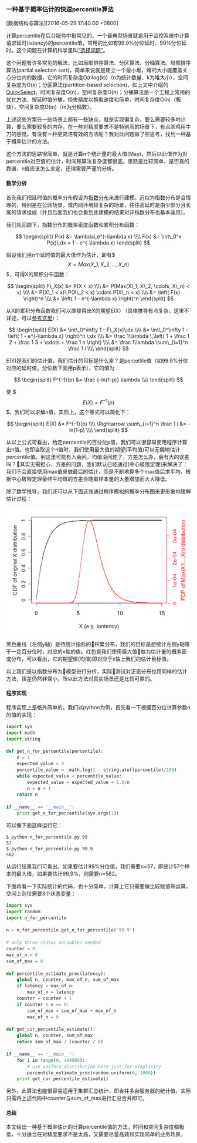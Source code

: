 ### 一种基于概率估计的快速percentile算法
[数据结构与算法][2016-05-29 17:40:00 +0800]

计算percentile在后台服务中挺常见的，一个最典型场景就是用于监控系统中计算请求延时(latency)的percentile值，常用的比如有99.9%分位延时、99%分位延时。这个问题在计算机科学里叫[“选择问题”](https://en.wikipedia.org/wiki/Selection_algorithm)。

这个问题有许多常见的解法，比如局部排序算法、分区算法、分桶算法。局部排序算法(partial selection sort)，简单来说就是建立一个最小堆，堆的大小能覆盖关心分位内的数据，它的时间复杂度O(nlog(k))（n为统计数量、k为堆大小），空间复杂度为O(k)；分区算法(partition-based selection)，如上文中介绍的[QuickSelect](https://en.wikipedia.org/wiki/Quickselect)，时间复杂度O(n)，空间复杂度O(n)；分桶算法是一个工程上常用的优化方法，按延时值分桶，损失精度以换取速度和简单，时间复杂度O(n)（极快），空间复杂度O(m)（m为分桶数）。

上述这些方案在一些场景上都有一些缺点，就是实现偏复杂，要么需要较多地计算，要么需要较多的内存，在一些对精度要求不是特别高的场景下，有点杀鸡用牛刀的感觉。有没有一种更简洁有效的方法呢？我对此问题做了些思考，找到一种基于概率估计的方法。

这个方法的思路很简单，就是计算n个统计量的最大值(Max)，然后以此值作为对percentile对应值的估计，时间和算法复杂度都很底。思路是比较简单，是否真的靠谱，n值应该怎么来定，还得需要严谨的分析。

#### 数学分析

首先我们把延时值的概率分布假设为[指数分布](https://en.wikipedia.org/wiki/Exponential_distribution)来进行建模。近似为指数分布是合情理的，特别是在公网场景，或内网环境较复杂的场景，往往高延时是由少部分且长尾的请求组成（并且后面我们也会看到此建模的结果对非指数分布也基本适用）。

我们先回顾下，指数分布的概率密度函数和累积分布函数：

$$
\begin{split}
P(x) &= \lambda\,e^{-\lambda x} \\\\
F(x) &= \int\_0^x P(x)\,dx = 1 - e^{-\lambda x}
\end{split}
$$

假设我们用n个延时值的最大值作为估计，即有$$$ X = Max(X\_1, X\_2, ..., X\_n) $$$，可得X的累积分布函数：

$$
\begin{split}
F\_X(x) &= P(X < x) \\\\
        &= P(Max(X\_1, X\_2, \cdots, X\_n) < x) \\\\
        &= P(X\_1 < x)\,P(X\_2 < x) \cdots P(X\_n < x) \\\\
        &= \left( F(x) \right)^n \\\\ 
        &= \left( 1 - e^{-\lambda x} \right)^n
\end{split}
$$

从X的累积分布函数我们可以直接得出X的期望E(X) （具体推导有点复杂，这里不详述，可以[参考这里](http://www.stat.berkeley.edu/~mlugo/stat134-f11/exponential-maximum.pdf)）：

$$
\begin{split}
   E(X) &= \int\_0^\infty 1 - F\_X(x)\;dx \\\\
        &= \int\_0^\infty 1 - \left( 1 - e^{-\lambda x} \right)^n \;dx \\\\
        &= \frac 1\lambda \,\left( 1 + \frac 1 2 + \frac 1 3 + \cdots + \frac 1 n \right) \\\\ 
        &= \frac 1\lambda \sum\_{i=1}^n \frac 1 i \\\\ 
\end{split}
$$


E(X)是我们的估计值，我们估计的目标是什么来？是perceltile值（如99.9%分位对应的延时值，分位数下面用p表示），它的值为：

$$
\begin{split}
F^{-1}(p) &= \frac {-ln(1-p)} \lambda \\\\
\end{split}
$$

使 $$$ E(X) = F^{-1}(p) $$$，我们可以求解n值，实际上，这个等式可以简化下：

$$
\begin{split}
              E(X) &= F^{-1}(p) \\\\
 \Rightarrow  \sum\_{i=1}^n \frac 1 i &= -ln(1-p) \\\\
\end{split}
$$

从以上公式可看出，给定percentile的百分位p值，我们可以很容易使用程序计算出n值。也即当取这个n值时，我们使用最大值的期望(平均值)可以无偏地估计percentile值。到这里可能有人会问，均值没问题了，方差怎么办，会有大的误差吗？其实无需担心，方差的问题，我们默认已经通过[中心极限定理]来解决了：我们不会直接使用max值来做最后的估计，而是不断地算多个max值后求平均，根据中心极限定理最终平均值的方差会随着样本量的大量增加而大大降低。

除了数学推导，我们还可以从下面这张通过程序模拟的概率分布图来更形象地理解估计过程：

![max_pdf_vs_orig_cdf](/res/201605-percentile_probability_estimate/max_pdf_vs_orig_cdf.png)

黑色曲线（左侧y轴）是待统计指标的积累分布，我们的目标是想统计左侧y轴等于一定百分位时，对应的x轴的值。红色是我们使用最大值做为估计量的概率密度分布，可以看出，它的期望值(均值)即对应于x轴上我们的估计目标值。

以上我们是以指数分布为模型进行分析，实际测试对正态分布也用同样的估计方法，误差仍然非常小，所以此方法对真实场景还是比较可靠的。

#### 程序实现

程序实现上是格外简单的，我们以python为例，首先看一下根据百分位计算参数n的值的实现：

```python
import sys
import math
import string

def get_n_for_percentile(percentile):
    n = 1
    expected_value = 0
    percentile_value = -math.log(1 - string.atof(percentile)/100)
    while expected_value < percentile_value:
        expected_value = expected_value + 1.0/n
        n = n + 1
    return n

if __name__ == '__main__':
    print get_n_for_percentile(sys.argv[1])
```

可以像下面这样运行它：

	$ python n_for_percentile.py 99
	57
	$ python n_for_percentile.py 99.9
	562

从运行结果我们可看出，如果要估计99%分位值，我们需要n=57，即统计57个样本的最大值，如果要估计99.9%，则需要n=562。

下面再看一下实际统计的代码，也十分简单，计算上它只需要做比较赋值等运算，空间上则仅需要3个状态变量：

```python
import sys
import random
import n_for_percentile

n = n_for_percentile.get_n_for_percentile('99.9')

# only three status variables needed
counter = 0
max_of_n = 0
sum_of_max = 0

def percentile_estimate_proc(latency):
    global n, counter, max_of_n, sum_of_max
    if latency > max_of_n:
        max_of_n = latency
    counter = counter + 1
    if counter % n == 0:
        sum_of_max = sum_of_max + max_of_n
        max_of_n = 0

def get_cur_percentile_estimate():
    global n, counter, sum_of_max
    return sum_of_max / (counter / n)

if __name__ == '__main__':
    for i in range(0, 100000):
        # use uniform distribution here just for simplicity
        percentile_estimate_proc(random.uniform(0, 1000))
    print get_cur_percentile_estimate()
```

另外，此算法也能很容易适用于集群汇总统计，即合并多台服务器的统计值，实际只需将上述代码中counter与sum_of_max进行汇总合并即可。

#### 总结

本文给出一种基于概率估计的计算percentile值的方法，时间和空间复杂度都极低，十分适合在对精度要求不是太高，又需要尽量高效和实现简单的业务场景。




